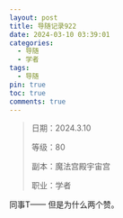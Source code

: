 ```yaml
---
layout: post
title: 导随记录922
date: 2024-03-10 03:39:01
categories:
  - 导随
  - 学者
tags:
  - 导随
pin: true
toc: true
comments: true
---
```

> 日期：2024.3.10
>
> 等级：80
>
> 副本：魔法宫殿宇宙宫
>
> 职业：学者

同事T—— 但是为什么两个赞。